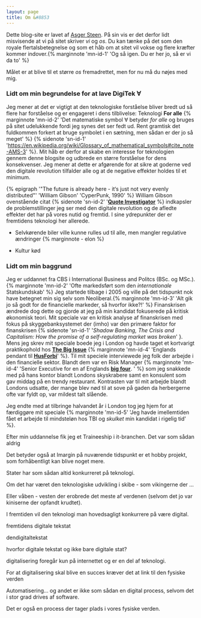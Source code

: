 ```yaml
---
layout: page
title: Om &#8853
---
```


Dette blog-site er lavet af <a href="https://www.linkedin.com/in/asgerspedersen" target="_blank">Asger Steen</a>. På sin vis er det derfor lidt misvisende at vi på sitet skriver *vi* og *os*. Du kan tænke på det som den royale flertalsbetegnelse og som et håb om at sitet vil vokse og flere kræfter kommer indover.{% marginnote 'mn-id-1' 'Og så igen. Du er her jo, så er vi da to' %} 

Målet er at blive til et større *os* fremadrettet, men for nu må du nøjes med mig. 

### Lidt om min begrundelse for at lave DigiTek <span>&#8704;</span>

Jeg mener at det er vigtigt at den teknologiske forståelse bliver bredt ud så flere har forståelse og er engageret i dens tilblivelse: Teknologi **For alle** {% marginnote 'mn-id-2' 'Det matematiske symbol <span>&#8704;</span> betyder *for alle* og bruges på sitet udelukkende fordi jeg synes det ser fedt ud. Rent gramtisk det fuldkommen forkert at bruge symbolet i en sætning, men sådan er der jo så meget' %} {% sidenote 'sn-id-1' 'https://en.wikipedia.org/wiki/Glossary_of_mathematical_symbols#cite_note-AMS-3' %}. Mit håb er derfor at skabe en interesse for teknologien gennem denne blogsite og udbrede en større forståelse for dens konsekvenser. Jeg mener at dette er afgørende for at sikre at goderne ved den digitale revolution tilfalder alle og at de negative effekter holdes til et minimum. 

{% epigraph '"The future is already here - it‘s just not very evenly distributed"' 'William Gibson' 'CyperPunk, 1990' %}
William Gibson ovenstående citat {% sidenote 'sn-id-2' '**[Quote Investigator](https://quoteinvestigator.com/2012/01/24/future-has-arrived/#:~:text=The%20Future%20Has%20Arrived%20%E2%80%94%20It's,Evenly%20Distributed%20Yet%20%E2%80%93%20Quote%20Investigator)** %} indkapsler de problemstillinger jeg ser med den digitale revolution og de afledte effekter det har på vores nutid og fremtid. I sine ydrepunkter der er fremtidens teknologi her allerede. 

* Selvkørende biler ville kunne rulles ud til alle, men mangler regulative ændringer {% marginnote - elon %}  

* Kultur kød






### Lidt om min baggrund
Jeg er uddannet fra CBS i International Business and Politcs (BSc. og MSc.).{% marginnote 'mn-id-2' 'Ofte markedsført som den *internationale* Statskundskab' %} Jeg startede tilbage i 2005 og ville på det tidspunkt nok have betegnet min sig selv som Neoliberal.{% marginnote 'mn-id-3' 'Alt gik jo så godt for de financielle markeder, så hvorfor ikke?!' %} Finanskrisen ændrede dog dette og gjorde at jeg på min kandidat fokuserede på kritisk økonomisk teori. Mit speciale var en kritisk analyse af finanskrisen med fokus på skyggebanksystemet der (imho) var den primære faktor for finanskrisen {% sidenote 'sn-id-1' '*Shadow Banking, The Crisis and Capitalism: How the promise of a self-regulating market was broken*' }. Mens jeg skrev mit speciale boede jeg i London og havde taget et kortvarigt praktikophold hos **[The Big Issue](https://www.bigissue.com/)** {% marginnote 'mn-id-4' 'Englands pendant til **[HusForbi](https://husforbi.dk/)**' %}. Til mit speciele interviewede jeg folk der arbejde i den financielle sektor. Blandt dem var en Risk Manager {% marginnote 'mn-id-4' 'Senior Executive for en af Englands **[big four](https://en.wikipedia.org/wiki/Big_Four_(banking)#United_Kingdom)**. ' %} som jeg snakkede med på hans kontor blandt Londons skyskrabere samt en konsulent som gav middag på en trendy restaurant. Kontrasten var til mit arbejde blandt Londons udsatte, der mange blev nød til at sove på gaden da herbergerne ofte var fyldt op, var mildest talt slående.  

Jeg endte med at tilbringe halvandet år i London tog jeg hjem for at færdiggøre mit speciale {% marginnote 'mn-id-5' 'Jeg havde imellemtiden fået et arbejde til mindsteløn hos TBI og *skulket* min kandidat i rigelig tid' %}.

Efter min uddannelse fik jeg et Traineeship i it-branchen. Det var som sådan aldrig  

Det betyder også at Imargin på nuværende tidspunkt er et hobby projekt, som forhåbentligt kan blive noget mere. 




Stater har som sådan altid konkurreret på teknologi.

Om det har været den teknologiske udvikling i skibe - som vikingerne der ...

Eller våben - vesten der erobrede det meste af verdenen (selvom det jo var kiniserne der opfandt krudtet).

 

I fremtiden vil den teknologi man hovedsagligt konkurrere på være digital.


fremtidens digitale tekstat


dendigitaltekstat

hvorfor digitale tekstat og ikke bare digitale stat?

digitalisering foregår kun på internettet og er en del af teknologi.

For at digitalisering skal blive en succes kræver det at link til den fysiske verden

Automatisering... og andet er ikke som sådan en digital process, selvom det i stor grad drives af software.

Det er også en process der tager plads i vores fysiske verden.


